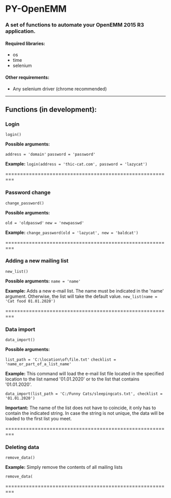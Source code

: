 # PY-OpenEMM
### A set of functions to automate your OpenEMM 2015 R3 application.

#### Required libraries:

- os
- time
- selenium

#### Other requirements:

- Any selenium driver (chrome recommended)

------------


##  Functions (in development):

### Login
 `login()`


**Possible arguments:**

`address = 'domain'`
`password = 'password'`

**Example:**
`login(address = 'thic-cat.com', password = 'lazycat')`


=========================================================

### Password change
`change_password()`

**Possible arguments:**

`old = 'oldpasswd'`
`new = 'newpasswd'`

**Example:**
`change_password(old = 'lazycat', new = 'baldcat')`


=========================================================

### Adding a new mailing list
`new_list()`

**Possible arguments:**
`name = 'name'`

**Example:**
Adds a new e-mail list. The name must be indicated in the 'name' argument. Otherwise, the list will take the default value.
`new_list(name = 'Cat food 01.01.2020')`


=========================================================

### Data import
`data_import()`

**Possible arguments:**

`list_path = 'C:\location\of\file.txt'`
`checklist = 'name_or_part_of_a_list_name'`

**Example:**
This command will load the e-mail list file located in the specified location to the list named '01.01.2020' or to the list that contains '01.01.2020'.

`data_import(list_path = 'C:/Funny Cats/sleepingcats.txt', checklist = '01.01.2020')`

**Important:** The name of the list does not have to coincide, it only has to contain the indicated string. In case the string is not unique, the data will be loaded to the first list you meet.


=========================================================

### Deleting data
`remove_data()`


**Example:**
Simply remove the contents of all mailing lists

`remove_data(`




=========================================================

